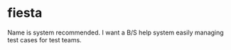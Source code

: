 # fiesta
Name is system recommended. I want a B/S help system easily managing test cases for test teams. 

